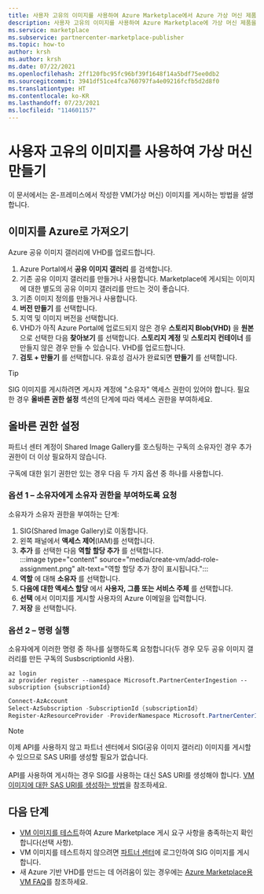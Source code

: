 ```yaml
---
title: 사용자 고유의 이미지를 사용하여 Azure Marketplace에서 Azure 가상 머신 제품 만들기
description: 사용자 고유의 이미지를 사용하여 Azure Marketplace에 가상 머신 제품을 게시합니다.
ms.service: marketplace
ms.subservice: partnercenter-marketplace-publisher
ms.topic: how-to
author: krsh
ms.author: krsh
ms.date: 07/22/2021
ms.openlocfilehash: 2ff120fbc95fc96bf39f1648f14a5bdf75ee0db2
ms.sourcegitcommit: 3941df51ce4fca760797fa4e09216fcfb5d2d8f0
ms.translationtype: HT
ms.contentlocale: ko-KR
ms.lasthandoff: 07/23/2021
ms.locfileid: "114601157"
---
```

# <a name="create-a-virtual-machine-using-your-own-image"></a>사용자 고유의 이미지를 사용하여 가상 머신 만들기

이 문서에서는 온-프레미스에서 작성한 VM(가상 머신) 이미지를 게시하는 방법을 설명합니다.

## <a name="bring-your-image-into-azure"></a>이미지를 Azure로 가져오기

Azure 공유 이미지 갤러리에 VHD를 업로드합니다.

1. Azure Portal에서 **공유 이미지 갤러리** 를 검색합니다.
2. 기존 공유 이미지 갤러리를 만들거나 사용합니다. Marketplace에 게시되는 이미지에 대한 별도의 공유 이미지 갤러리를 만드는 것이 좋습니다.
3. 기존 이미지 정의를 만들거나 사용합니다.
4. **버전 만들기** 를 선택합니다.
5. 지역 및 이미지 버전을 선택합니다.
6. VHD가 아직 Azure Portal에 업로드되지 않은 경우 **스토리지 Blob(VHD)** 을 **원본** 으로 선택한 다음 **찾아보기** 를 선택합니다. **스토리지 계정** 및 **스토리지 컨테이너** 를 만들지 않은 경우 만들 수 있습니다. VHD를 업로드합니다.
7. **검토 + 만들기** 를 선택합니다. 유효성 검사가 완료되면 **만들기** 를 선택합니다.

> [!TIP]
> SIG 이미지를 게시하려면 게시자 계정에 "소유자" 액세스 권한이 있어야 합니다. 필요한 경우 **올바른 권한 설정** 섹션의 단계에 따라 액세스 권한을 부여하세요.

## <a name="set-the-right-permissions"></a>올바른 권한 설정

파트너 센터 계정이 Shared Image Gallery를 호스팅하는 구독의 소유자인 경우 추가 권한이 더 이상 필요하지 않습니다.

구독에 대한 읽기 권한만 있는 경우 다음 두 가지 옵션 중 하나를 사용합니다.

### <a name="option-one--ask-the-owner-to-grant-owner-permission"></a>옵션 1 – 소유자에게 소유자 권한을 부여하도록 요청

소유자가 소유자 권한을 부여하는 단계:

1. SIG(Shared Image Gallery)로 이동합니다.
2. 왼쪽 패널에서 **액세스 제어**(IAM)를 선택합니다.
3. **추가** 를 선택한 다음 **역할 할당 추가** 를 선택합니다.<br>
    :::image type="content" source="media/create-vm/add-role-assignment.png" alt-text="역할 할당 추가 창이 표시됩니다.":::
1. **역할** 에 대해 **소유자** 를 선택합니다.
1. **다음에 대한 액세스 할당** 에서 **사용자, 그룹 또는 서비스 주체** 를 선택합니다.
1. **선택** 에서 이미지를 게시할 사용자의 Azure 이메일을 입력합니다.
1. **저장** 을 선택합니다.

### <a name="option-two--run-a-command"></a>옵션 2 – 명령 실행

소유자에게 이러한 명령 중 하나를 실행하도록 요청합니다(두 경우 모두 공유 이미지 갤러리를 만든 구독의 SusbscriptionId 사용).

```azurecli
az login
az provider register --namespace Microsoft.PartnerCenterIngestion --subscription {subscriptionId}
```

```powershell
Connect-AzAccount
Select-AzSubscription -SubscriptionId {subscriptionId}
Register-AzResourceProvider -ProviderNamespace Microsoft.PartnerCenterIngestion
```

> [!NOTE]
> 이제 API를 사용하지 않고 파트너 센터에서 SIG(공유 이미지 갤러리) 이미지를 게시할 수 있으므로 SAS URI를 생성할 필요가 없습니다. <br/> <br/>API를 사용하여 게시하는 경우 SIG를 사용하는 대신 SAS URI를 생성해야 합니다. [VM 이미지에 대한 SAS URI를 생성하는 방법](azure-vm-get-sas-uri.md)을 참조하세요.

## <a name="next-steps"></a>다음 단계

- [VM 이미지를 테스트](azure-vm-image-test.md)하여 Azure Marketplace 게시 요구 사항을 충족하는지 확인합니다(선택 사항).
- VM 이미지를 테스트하지 않으려면 [파트너 센터](https://go.microsoft.com/fwlink/?linkid=2165935)에 로그인하여 SIG 이미지를 게시합니다.
- 새 Azure 기반 VHD를 만드는 데 어려움이 있는 경우에는 [Azure Marketplace용 VM FAQ](azure-vm-create-faq.yml)를 참조하세요.
